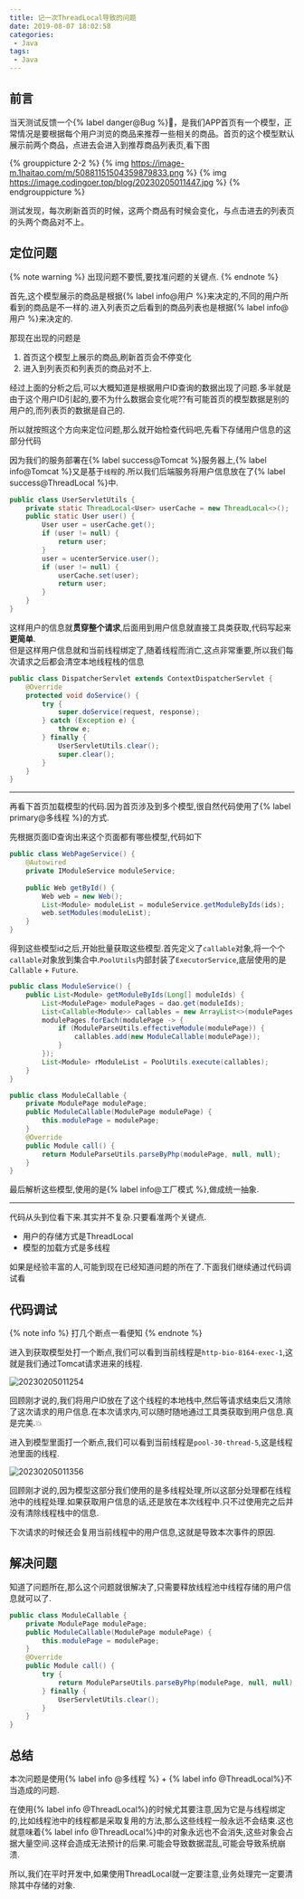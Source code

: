 ```yaml
---
title: 记一次ThreadLocal导致的问题
date: 2019-08-07 18:02:58
categories:
 - Java 
tags: 
 - Java
---
```


## 前言

当天测试反馈一个{% label danger@Bug %}🐞，是我们APP首页有一个模型，正常情况是要根据每个用户浏览的商品来推荐一些相关的商品。首页的这个模型默认展示前两个商品，点进去会进入到推荐商品列表页,看下图

{% grouppicture 2-2 %}
    {% img https://image-m.1haitao.com/m/50881151504359879833.png %}
    {% img https://image.codingoer.top/blog/20230205011447.jpg %}
{% endgrouppicture %}

测试发现，每次刷新首页的时候，这两个商品有时候会变化，与点击进去的列表页的头两个商品对不上。

## 定位问题

{% note warning %}
出现问题不要慌,要找准问题的关键点.
{% endnote %}

首先,这个模型展示的商品是根据{% label info@用户 %}来决定的,不同的用户所看到的商品是不一样的.进入列表页之后看到的商品列表也是根据{% label info@用户 %}来决定的.

那现在出现的问题是

1. 首页这个模型上展示的商品,刷新首页会不停变化
2. 进入到列表页和列表页的商品对不上.

经过上面的分析之后,可以大概知道是根据用户ID查询的数据出现了问题.多半就是由于这个用户ID引起的,要不为什么数据会变化呢??有可能首页的模型数据是别的用户的,而列表页的数据是自己的.

所以就按照这个方向来定位问题,那么就开始检查代码吧,先看下存储用户信息的这部分代码

因为我们的服务部署在{% label success@Tomcat %}服务器上,{% label info@Tomcat %}又是基于`线程`的.所以我们后端服务将用户信息放在了{% label success@ThreadLocal %}中.

```java  用户工具类伪代码
public class UserServletUtils {
    private static ThreadLocal<User> userCache = new ThreadLocal<>();
    public static User user() {
        User user = userCache.get();
        if (user != null) {
            return user;
        }
        user = ucenterService.user();
        if (user != null) {
            userCache.set(user);
            return user;
        }
    }
}
```

这样用户的信息就**贯穿整个请求**,后面用到用户信息就直接工具类获取,代码写起来**更简单**.  
但是这样用户信息就和当前线程绑定了,随着线程而消亡,这点非常重要,所以我们每次请求之后都会清空本地线程栈的信息

```java servlet伪代码
public class DispatcherServlet extends ContextDispatcherServlet {
    @Override
    protected void doService() {
        try {
            super.doService(request, response);
        } catch (Exception e) {
            throw e;
        } finally {
            UserServletUtils.clear();
            super.clear();
        }
    }
}
```

<!-- more -->

---

再看下首页加载模型的代码.因为首页涉及到多个模型,很自然代码使用了{% label primary@多线程 %}的方式.

先根据页面ID查询出来这个页面都有哪些模型,代码如下

```java 首页加载模型伪代码
public class WebPageService() {
    @Autowired
    private IModuleService moduleService;
    
    public Web getById() {
        Web web = new Web();
        List<Module> moduleList = moduleService.getModuleByIds(ids);
        web.setModules(moduleList);
    }
}
```

得到这些模型id之后,开始批量获取这些模型.首先定义了`callable`对象,将一个个`callable`对象放到集合中.`PoolUtils`内部封装了`ExecutorService`,底层使用的是`Callable` + `Future`.

```java 模型处理伪代码
public class ModuleService() {
    public List<Module> getModuleByIds(Long[] moduleIds) {
        List<ModulePage> modulePages = dao.get(moduleIds);
        List<Callable<Module>> callables = new ArrayList<>(modulePages.size());
        modulePages.forEach(modulePage -> {
            if (ModuleParseUtils.effectiveModule(modulePage)) {
                callables.add(new ModuleCallable(modulePage));
            }
        });
        List<Module> rModuleList = PoolUtils.execute(callables);
    }
}
```

```java Callable伪代码
public class ModuleCallable {
    private ModulePage modulePage;
    public ModuleCallable(ModulePage modulePage) {
        this.modulePage = modulePage;
    }
    @Override
    public Module call() {
        return ModuleParseUtils.parseByPhp(modulePage, null, null);
    }
}
```

最后解析这些模型,使用的是{% label info@工厂模式 %},做成统一抽象.

---

代码从头到位看下来.其实并不复杂.只要看准两个关键点.

- 用户的存储方式是ThreadLocal
- 模型的加载方式是多线程

如果是经验丰富的人,可能到现在已经知道问题的所在了.下面我们继续通过代码调试看

## 代码调试

{% note info %}
打几个断点一看便知
{% endnote %}

进入到获取模型处打一个断点,我们可以看到当前线程是`http-bio-8164-exec-1`,这就是我们通过Tomcat请求进来的线程.

![20230205011254](https:image.codingoer.top/blog/20230205011254.jpg)

回顾刚才说的,我们将用户ID放在了这个线程的本地栈中,然后等请求结束后又清除了这次请求的用户信息.在本次请求内,可以随时随地通过工具类获取到用户信息.真是完美.💥

进入到模型里面打一个断点,我们可以看到当前线程是`pool-30-thread-5`,这是线程池里面的线程.

![20230205011356](https:image.codingoer.top/blog/20230205011356.jpg)

回顾刚才说的,因为模型这部分我们使用的是多线程处理,所以这部分处理都在线程池中的线程处理.如果获取用户信息的话,还是放在本次线程中.只不过使用完之后并没有清除线程栈中的信息.

下次请求的时候还会复用当前线程中的用户信息,这就是导致本次事件的原因.

## 解决问题

知道了问题所在,那么这个问题就很解决了,只需要释放线程池中线程存储的用户信息就可以了.

```java Callable伪代码
public class ModuleCallable {
    private ModulePage modulePage;
    public ModuleCallable(ModulePage modulePage) {
        this.modulePage = modulePage;
    }
    @Override
    public Module call() {
        try {
            return ModuleParseUtils.parseByPhp(modulePage, null, null);
        } finally {
            UserServletUtils.clear();
        }
    }
}
```

## 总结

本次问题是使用{% label info @多线程 %} + {% label info @ThreadLocal%}不当造成的问题.

在使用{% label info @ThreadLocal%}的时候尤其要注意,因为它是与线程绑定的,比如线程池中的线程都是采取复用的方法,那么这些线程一般永远不会结束.这也就意味着{% label info @ThreadLocal%}中的对象永远也不会消失,这些对象会占据大量空间.这样会造成无法预计的后果.可能会导致数据混乱,可能会导致系统崩溃.

所以,我们在平时开发中,如果使用ThreadLocal就一定要注意,业务处理完一定要清除其中存储的对象.